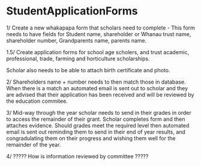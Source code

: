 # StudentApplicationForms

1/  Create a new whakapapa form that scholars need to complete - This form needs to have fields for Student name, shareholder or Whanau trust name, shareholder number, Grandparents name, parents name.

1.5/ Create application forms for school age scholers, and trust academic, professional, trade, farming and horticulture scholarships.

Scholar also needs to be able to attach birth certificate and photo.

2/  Shareholders name + number needs to then match those in database.  When there is a match an automated email is sent out to scholar and they are advised that their application has been received and will be reviewed by the education commitee.

3/  Mid-way through the year scholar needs to send in their grades in order to access the remainder of their grant.  Scholar completes form and then attaches evidence.  Should grades meet the required level then automated email is sent out reminding them to send in their end of year results, and congradulating them on their progress and wishing them well for the remainder of the year.

4/  ????? How is information reviewed by committee ?????





